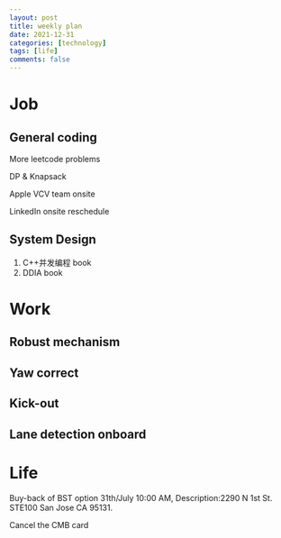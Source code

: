 ```yaml
---
layout: post
title: weekly plan
date: 2021-12-31
categories: [technology]
tags: [life]
comments: false
---
```




# Job

## General coding

More leetcode problems

DP & Knapsack

Apple VCV team onsite

LinkedIn onsite reschedule



## System Design

1. C++并发编程 book
2. DDIA book



# Work

## Robust mechanism

## Yaw correct

## Kick-out 

## Lane detection onboard



# Life

Buy-back of BST option 31th/July 10:00 AM, Description:2290 N 1st St. STE100 San Jose CA 95131. 

Cancel the CMB card











